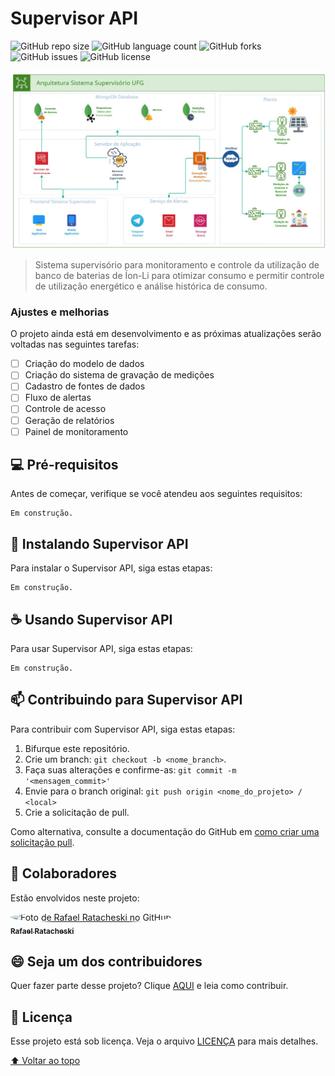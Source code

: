 # Supervisor API

<!--- Esses são exemplos. Veja https://shields.io para outras pessoas ou para personalizar este conjunto de escudos. Você pode querer incluir dependências, estado do projeto e informações de licença aqui--->

![GitHub repo size](https://img.shields.io/github/repo-size/ratacheski/supervisor-api?style=for-the-badge)
![GitHub language count](https://img.shields.io/github/languages/count/ratacheski/supervisor-api?style=for-the-badge)
![GitHub forks](https://img.shields.io/github/forks/ratacheski/supervisor-api?style=for-the-badge)
![GitHub issues](https://img.shields.io/github/issues/ratacheski/supervisor-api?style=for-the-badge)
![GitHub license](https://img.shields.io/github/license/ratacheski/supervisor-api?style=for-the-badge)

<img src="arquitetura-sistema.png" alt="arquitetura do sistema">

> Sistema supervisório para monitoramento e controle da utilização de banco de baterias de Íon-Li para otimizar consumo
> e permitir controle
> de utilização energético e análise histórica de consumo.

### Ajustes e melhorias

O projeto ainda está em desenvolvimento e as próximas atualizações serão voltadas nas seguintes tarefas:

- [ ] Criação do modelo de dados
- [ ] Criação do sistema de gravação de medições
- [ ] Cadastro de fontes de dados
- [ ] Fluxo de alertas
- [ ] Controle de acesso
- [ ] Geração de relatórios
- [ ] Painel de monitoramento

## 💻 Pré-requisitos

Antes de começar, verifique se você atendeu aos seguintes requisitos:

[//]: # (* Você instalou a versão mais recente de `<linguagem / dependência / requeridos>`)

[//]: # (* Você tem uma máquina `<Windows / Linux / Mac>`. Indique qual sistema operacional é compatível / não compatível.)

[//]: # (* Você leu `<guia / link / documentação_relacionada_ao_projeto>`.)

```
Em construção.
```

## 🚀 Instalando Supervisor API

Para instalar o Supervisor API, siga estas etapas:

```
Em construção.
```

## ☕ Usando Supervisor API

Para usar Supervisor API, siga estas etapas:

```
Em construção.
```

## 📫 Contribuindo para Supervisor API

<!--— Se o seu README for longo ou se você tiver algum processo ou etapas específicas que deseja que os contribuidores sigam, considere a criação de um arquivo CONTRIBUTING.md separado--->
Para contribuir com Supervisor API, siga estas etapas:

1. Bifurque este repositório.
2. Crie um branch: `git checkout -b <nome_branch>`.
3. Faça suas alterações e confirme-as: `git commit -m '<mensagem_commit>'`
4. Envie para o branch original: `git push origin <nome_do_projeto> / <local>`
5. Crie a solicitação de pull.

Como alternativa, consulte a documentação do GitHub
em [como criar uma solicitação pull](https://help.github.com/en/github/collaborating-with-issues-and-pull-requests/creating-a-pull-request).

## 🤝 Colaboradores

Estão envolvidos neste projeto:
<div>
    <a href="https://github.com/ratacheski">
        <img src="https://avatars.githubusercontent.com/u/15971103?v=4" width="100px;" alt="Foto de Rafael Ratacheski no GitHub" style="border-radius: 50%"/><br>
        <sub>
            <b>Rafael Ratacheski</b>
        </sub>
    </a>
</div>

## 😄 Seja um dos contribuidores<br>

Quer fazer parte desse projeto? Clique [AQUI](CONTRIBUTING.md) e leia como contribuir.

## 📝 Licença

Esse projeto está sob licença. Veja o arquivo [LICENÇA](LICENSE.md) para mais detalhes.

[⬆ Voltar ao topo](#supervisor-api)<br>